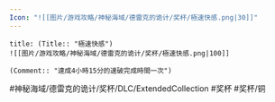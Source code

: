 ```yaml
---
Icon: "![[图片/游戏攻略/神秘海域/德雷克的诡计/奖杯/極速快感.png|30]]"
---
```

```ad-common-bronze-trophy
title: (Title:: "極速快感")
![[图片/游戏攻略/神秘海域/德雷克的诡计/奖杯/極速快感.png|100]]

(Comment:: "達成4小時15分的速破完成時間一次")
```

#神秘海域/德雷克的诡计/奖杯/DLC/ExtendedCollection #奖杯 #奖杯/铜
